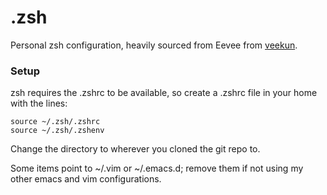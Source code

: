.zsh
==========

Personal zsh configuration, heavily sourced from Eevee from [veekun](http://veekun.com).

### Setup
zsh requires the .zshrc to be available, so create a .zshrc file in your home with the lines:
```
source ~/.zsh/.zshrc
source ~/.zsh/.zshenv
```
Change the directory to wherever you cloned the git repo to.

Some items point to ~/.vim or ~/.emacs.d; remove them if not using my other emacs and vim configurations.
